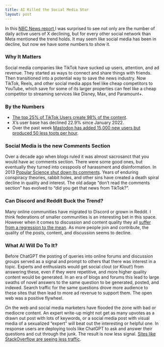 ```yaml
---
title: AI Killed the Social Media Star
layout: post
---
```

In this [NBC News report ](https://www.nbcnews.com/tech/tech-news/fewer-people-using-elon-musks-x-struggles-keep-users-rcna144115) I was surprised to see not only are the number of daily active users of X declining, but for every other social network than Meta mentioned the trend holds. It may seem like social media has been in decline, but now we have some numbers to show it.

### Why It Matters
Social media companies like TikTok have sucked up users, attention, and ad revenue. They started as ways to connect and share things with friends. Then transitioned into a potential way to save the news industry. Now TikTok, Reels, and other social media apps feel like cheap competitors to YouTube, which save for some of its larger properties can feel like a cheap competitor to streaming services like Disney, Max, and Paramount+.

### By the Numbers
* [The top 25% of TikTok Users create 98% of the content](https://www.pewresearch.org/internet/2024/02/22/how-u-s-adults-use-tiktok/).
* X’s user base has declined 22.9% since January 2022.
* Over the past week [Mastodon has added 15,000 new users but produced 50 less toots per hour](https://mastodon.social/@mastodonusercount/112161641639513051).

### Social Media is the new Comments Section
Over a decade ago when blogs ruled it was almost sacrosanct that you would have ac comments section. There were some good ones, but eventually they turned into cesspools of harassment and disinformation. In 2013 [Popular Science shut down its comments](https://www.popsci.com/science/article/2013-09/why-were-shutting-our-comments/). Years of enduring conspiracy theories, rabbit holes, and other sins have created a death spiral decline in quality and interest. The old adage “don’t read the comments section” has evolved to “did you get that news from TikTok?”.

### Can Discord and Reddit Buck the Trend?
Many online communities have migrated to Discord or grown in Reddit. I think federations of smaller communities is an interesting bet in this space. However when it comes to discussion and content quality they all [suffer from a regression to the mean](https://en.wikipedia.org/wiki/Regression_toward_the_mean). As more people join and contribute, the quality of the posts, content, and discussion seems to decline.

### What AI Will Do To It?
Before ChatGPT the posting of queries into online forums and discussion groups served as a signal and prompt to others that there was interest in a topic. Experts and enthusiasts would get social clout (or Klout!) from answering these, even if they were repetitive, and more higher quality content would be generated. In an era of blogs and forums this lead to large swaths of novel answers to the same question to be generated, posted, and indexed. Search traffic for the same questions drove more audience to these sites that then lead to more ad revenue to support them. The open web was a positive flywheel. 

On the web and social media marketers have flooded the zone with bad or mediocre content. An expert write-up might not get as many upvotes as a drawn out post with lots of keywords, or a social media post with visual media of a sexualized “expert” will beat out the interesting or helpful one. In response users are deploying tools like ChatGPT to ask and answer their questions and cut through the junk. The result is now less signal. [Sites like StackOverflow are seeing less traffic](https://devclass.com/2023/08/24/stack-overflow-how-much-is-traffic-dropping-and-how-the-moderator-strike-was-resolved/).